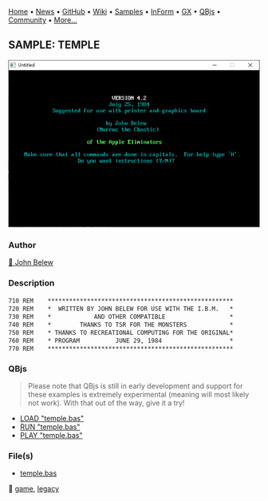 [Home](https://qb64.com) • [News](../../news.md) • [GitHub](https://github.com/QB64Official/qb64) • [Wiki](https://github.com/QB64Official/qb64/wiki) • [Samples](../../samples.md) • [InForm](../../inform.md) • [GX](../../gx.md) • [QBjs](../../qbjs.md) • [Community](../../community.md) • [More...](../../more.md)

## SAMPLE: TEMPLE

![screenshot.png](img/screenshot.png)

### Author

[🐝 John Belew](../john-belew.md) 

### Description

```text
710 REM    ****************************************************
720 REM    *  WRITTEN BY JOHN BELEW FOR USE WITH THE I.B.M.   *
730 REM    *            AND OTHER COMPATIBLE                  *
740 REM    *        THANKS TO TSR FOR THE MONSTERS            *
750 REM    * THANKS TO RECREATIONAL COMPUTING FOR THE ORIGINAL*
760 REM    * PROGRAM          JUNE 29, 1984                   *
770 REM    ****************************************************
```

### QBjs

> Please note that QBjs is still in early development and support for these examples is extremely experimental (meaning will most likely not work). With that out of the way, give it a try!

* [LOAD "temple.bas"](https://qbjs.org/index.html?src=https://qb64.com/samples/temple/src/temple.bas)
* [RUN "temple.bas"](https://qbjs.org/index.html?mode=auto&src=https://qb64.com/samples/temple/src/temple.bas)
* [PLAY "temple.bas"](https://qbjs.org/index.html?mode=play&src=https://qb64.com/samples/temple/src/temple.bas)

### File(s)

* [temple.bas](src/temple.bas)

🔗 [game](../game.md), [legacy](../legacy.md)
